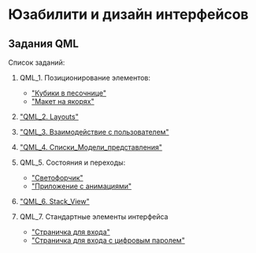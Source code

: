 # Юзабилити и дизайн интерфейсов

## Задания QML

Список заданий:

1. QML_1. Позиционирование элементов:

    * ["Кубики в песочнице"](QML_1_1/)
    * ["Макет на якорях"](QML_1_2/)

2. ["QML_2. Layouts"](QML_2/)
3. ["QML_3. Взаимодействие с пользователем"](QML_3/)
4. ["QML_4. Списки_Модели_представления"](QML_4/)
5. QML_5. Состояния и переходы:

    * ["Светофорчик"](QML_5_1/)
    * ["Приложение с анимациями"](QML_5_2/)

6. ["QML_6. Stack_View"](QML_6/)
7. QML_7. Стандартные элементы интерфейса

    * ["Страничка для входа"](QML_7_1/)
    * ["Страничка для входа с цифровым паролем"](QML_7_2/)